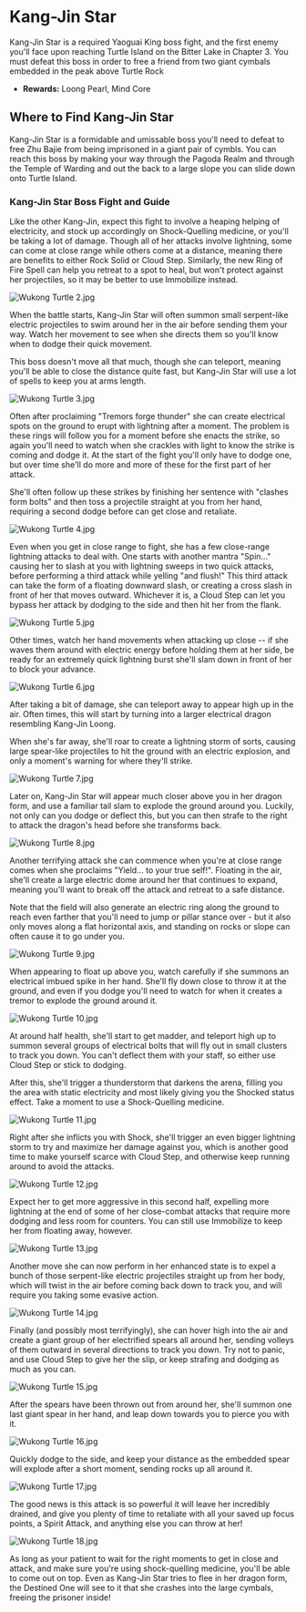 # Kang-Jin Star

Kang-Jin Star is a required Yaoguai King boss fight, and the first enemy you'll face upon reaching Turtle Island on the Bitter Lake in Chapter 3. You must defeat this boss in order to free a friend from two giant cymbals embedded in the peak above Turtle Rock 

  * **Rewards:** Loong Pearl, Mind Core 

## Where to Find Kang-Jin Star

Kang-Jin Star is a formidable and umissable boss you'll need to defeat to free Zhu Bajie from being imprisoned in a giant pair of cymbls. You can reach this boss by making your way through the Pagoda Realm and through the Temple of Warding and out the back to a large slope you can slide down onto Turtle Island. 

### Kang-Jin Star Boss Fight and Guide

Like the other Kang-Jin, expect this fight to involve a heaping helping of electricity, and stock up accordingly on Shock-Quelling medicine, or you'll be taking a lot of damage. Though all of her attacks involve lightning, some can come at close range while others come at a distance, meaning there are benefits to either Rock Solid or Cloud Step. Similarly, the new Ring of Fire Spell can help you retreat to a spot to heal, but won't protect against her projectiles, so it may be better to use Immobilize instead. 

![Wukong Turtle 2.jpg](https://oyster.ignimgs.com/mediawiki/apis.ign.com/black-myth-wukong/2/29/Wukong_Turtle_2.jpg)

When the battle starts, Kang-Jin Star will often summon small serpent-like electric projectiles to swim around her in the air before sending them your way. Watch her movement to see when she directs them so you'll know when to dodge their quick movement. 

This boss doesn't move all that much, though she can teleport, meaning you'll be able to close the distance quite fast, but Kang-Jin Star will use a lot of spells to keep you at arms length. 

![Wukong Turtle 3.jpg](https://oyster.ignimgs.com/mediawiki/apis.ign.com/black-myth-wukong/c/c4/Wukong_Turtle_3.jpg)

Often after proclaiming "Tremors forge thunder" she can create electrical spots on the ground to erupt with lightning after a moment. The problem is these rings will follow you for a moment before she enacts the strike, so again you'll need to watch when she crackles with light to know the strike is coming and dodge it. At the start of the fight you'll only have to dodge one, but over time she'll do more and more of these for the first part of her attack. 

She'll often follow up these strikes by finishing her sentence with "clashes form bolts" and then toss a projectile straight at you from her hand, requiring a second dodge before can get close and retaliate. 

![Wukong Turtle 4.jpg](https://oyster.ignimgs.com/mediawiki/apis.ign.com/black-myth-wukong/4/4c/Wukong_Turtle_4.jpg)

Even when you get in close range to fight, she has a few close-range lightning attacks to deal with. One starts with another mantra "Spin..." causing her to slash at you with lightning sweeps in two quick attacks, before performing a third attack while yelling "and flush!" This third attack can take the form of a floating downward slash, or creating a cross slash in front of her that moves outward. Whichever it is, a Cloud Step can let you bypass her attack by dodging to the side and then hit her from the flank. 

![Wukong Turtle 5.jpg](https://oyster.ignimgs.com/mediawiki/apis.ign.com/black-myth-wukong/f/f7/Wukong_Turtle_5.jpg)

Other times, watch her hand movements when attacking up close -- if she waves them around with electric energy before holding them at her side, be ready for an extremely quick lightning burst she'll slam down in front of her to block your advance. 

![Wukong Turtle 6.jpg](https://oyster.ignimgs.com/mediawiki/apis.ign.com/black-myth-wukong/5/5c/Wukong_Turtle_6.jpg)

After taking a bit of damage, she can teleport away to appear high up in the air. Often times, this will start by turning into a larger electrical dragon resembling Kang-Jin Loong. 

When she's far away, she'll roar to create a lightning storm of sorts, causing large spear-like projectiles to hit the ground with an electric explosion, and only a moment's warning for where they'll strike. 

![Wukong Turtle 7.jpg](https://oyster.ignimgs.com/mediawiki/apis.ign.com/black-myth-wukong/e/e9/Wukong_Turtle_7.jpg)

Later on, Kang-Jin Star will appear much closer above you in her dragon form, and use a familiar tail slam to explode the ground around you. Luckily, not only can you dodge or deflect this, but you can then strafe to the right to attack the dragon's head before she transforms back. 

![Wukong Turtle 8.jpg](https://oyster.ignimgs.com/mediawiki/apis.ign.com/black-myth-wukong/f/f1/Wukong_Turtle_8.jpg)

Another terrifying attack she can commence when you're at close range comes when she proclaims "Yield... to your true self!". Floating in the air, she'll create a large electric dome around her that continues to expand, meaning you'll want to break off the attack and retreat to a safe distance. 

Note that the field will also generate an electric ring along the ground to reach even farther that you'll need to jump or pillar stance over - but it also only moves along a flat horizontal axis, and standing on rocks or slope can often cause it to go under you. 

![Wukong Turtle 9.jpg](https://oyster.ignimgs.com/mediawiki/apis.ign.com/black-myth-wukong/d/dd/Wukong_Turtle_9.jpg)

When appearing to float up above you, watch carefully if she summons an electrical imbued spike in her hand. She'll fly down close to throw it at the ground, and even if you dodge you'll need to watch for when it creates a tremor to explode the ground around it. 

![Wukong Turtle 10.jpg](https://oyster.ignimgs.com/mediawiki/apis.ign.com/black-myth-wukong/d/dd/Wukong_Turtle_10.jpg)

At around half health, she'll start to get madder, and teleport high up to summon several groups of electrical bolts that will fly out in small clusters to track you down. You can't deflect them with your staff, so either use Cloud Step or stick to dodging. 

After this, she'll trigger a thunderstorm that darkens the arena, filling you the area with static electricity and most likely giving you the Shocked status effect. Take a moment to use a Shock-Quelling medicine. 

![Wukong Turtle 11.jpg](https://oyster.ignimgs.com/mediawiki/apis.ign.com/black-myth-wukong/2/2f/Wukong_Turtle_11.jpg)

Right after she inflicts you with Shock, she'll trigger an even bigger lightning storm to try and maximize her damage against you, which is another good time to make yourself scarce with Cloud Step, and otherwise keep running around to avoid the attacks. 

![Wukong Turtle 12.jpg](https://oyster.ignimgs.com/mediawiki/apis.ign.com/black-myth-wukong/c/cd/Wukong_Turtle_12.jpg)

Expect her to get more aggressive in this second half, expelling more lightning at the end of some of her close-combat attacks that require more dodging and less room for counters. You can still use Immobilize to keep her from floating away, however. 

![Wukong Turtle 13.jpg](https://oyster.ignimgs.com/mediawiki/apis.ign.com/black-myth-wukong/7/78/Wukong_Turtle_13.jpg)

Another move she can now perform in her enhanced state is to expel a bunch of those serpent-like electric projectiles straight up from her body, which will twist in the air before coming back down to track you, and will require you taking some evasive action. 

![Wukong Turtle 14.jpg](https://oyster.ignimgs.com/mediawiki/apis.ign.com/black-myth-wukong/d/da/Wukong_Turtle_14.jpg)

Finally (and possibly most terrifyingly), she can hover high into the air and create a giant group of her electrified spears all around her, sending volleys of them outward in several directions to track you down. Try not to panic, and use Cloud Step to give her the slip, or keep strafing and dodging as much as you can. 

![Wukong Turtle 15.jpg](https://oyster.ignimgs.com/mediawiki/apis.ign.com/black-myth-wukong/3/39/Wukong_Turtle_15.jpg)

After the spears have been thrown out from around her, she'll summon one last giant spear in her hand, and leap down towards you to pierce you with it. 

![Wukong Turtle 16.jpg](https://oyster.ignimgs.com/mediawiki/apis.ign.com/black-myth-wukong/9/9c/Wukong_Turtle_16.jpg)

Quickly dodge to the side, and keep your distance as the embedded spear will explode after a short moment, sending rocks up all around it. 

![Wukong Turtle 17.jpg](https://oyster.ignimgs.com/mediawiki/apis.ign.com/black-myth-wukong/a/a6/Wukong_Turtle_17.jpg)

The good news is this attack is so powerful it will leave her incredibly drained, and give you plenty of time to retaliate with all your saved up focus points, a Spirit Attack, and anything else you can throw at her! 

![Wukong Turtle 18.jpg](https://oyster.ignimgs.com/mediawiki/apis.ign.com/black-myth-wukong/7/70/Wukong_Turtle_18.jpg)

As long as your patient to wait for the right moments to get in close and attack, and make sure you're using shock-quelling medicine, you'll be able to come out on top. Even as Kang-Jin Star tries to flee in her dragon form, the Destined One will see to it that she crashes into the large cymbals, freeing the prisoner inside! 
